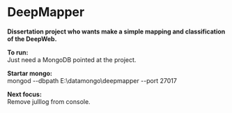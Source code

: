 # DeepMapper

<b>Dissertation project who wants make a simple mapping and classification of the DeepWeb.</b>

<b>To run:</b><br>
Just need a MongoDB pointed at the project.

<b>Startar mongo:</b><br>
mongod --dbpath E:\datamongo\deepmapper --port 27017

<b>Next focus:</b><br>
Remove julllog from console.
